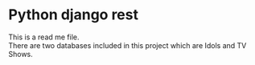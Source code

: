 # Python django rest
This is a read me file. <br>
There are two databases included in this project which are Idols and TV Shows. 
